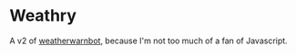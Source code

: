 # Weathry

A v2 of [weatherwarnbot](https://github.com/Manzanit0/weatherwarnbot), because
I'm not too much of a fan of Javascript.
